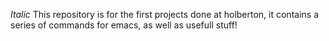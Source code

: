 *Italic* This repository is for the first projects done at holberton, it contains a series of commands for emacs, as well as usefull stuff! 
